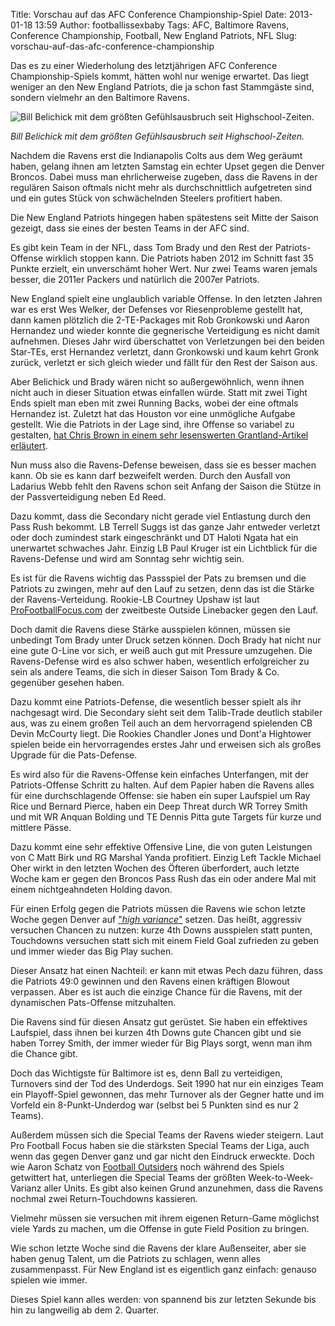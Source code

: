 Title: Vorschau auf das AFC Conference Championship-Spiel
Date: 2013-01-18 13:59
Author: footballissexbaby
Tags: AFC, Baltimore Ravens, Conference Championship, Football, New England Patriots, NFL
Slug: vorschau-auf-das-afc-conference-championship

Das es zu einer Wiederholung des letztjährigen AFC Conference
Championship-Spiels kommt, hätten wohl nur wenige erwartet. Das liegt
weniger an den New England Patriots, die ja schon fast Stammgäste sind,
sondern vielmehr an den Baltimore Ravens.

![Bill Belichick mit dem größten Gefühlsausbruch seit Highschool-Zeiten.][]

*Bill Belichick mit dem größten Gefühlsausbruch seit Highschool-Zeiten.*

Nachdem die Ravens erst die Indianapolis Colts aus dem Weg geräumt
haben, gelang ihnen am letzten Samstag ein echter Upset gegen die Denver
Broncos. Dabei muss man ehrlicherweise zugeben, dass die Ravens in der
regulären Saison oftmals nicht mehr als durchschnittlich aufgetreten
sind und ein gutes Stück von schwächelnden Steelers profitiert haben.

Die New England Patriots hingegen haben spätestens seit Mitte der Saison
gezeigt, dass sie eines der besten Teams in der AFC sind.

Es gibt kein Team in der NFL, dass Tom Brady und den Rest der
Patriots-Offense wirklich stoppen kann. Die Patriots haben 2012 im
Schnitt fast 35 Punkte erzielt, ein unverschämt hoher Wert. Nur zwei
Teams waren jemals besser, die 2011er Packers und natürlich die 2007er
Patriots.

New England spielt eine unglaublich variable Offense. In den letzten
Jahren war es erst Wes Welker, der Defenses vor Riesenprobleme gestellt
hat, dann kamen plötzlich die 2-TE-Packages mit Rob Gronkowski und Aaron
Hernandez und wieder konnte die gegnerische Verteidigung es nicht damit
aufnehmen. Dieses Jahr wird überschattet von Verletzungen bei den beiden
Star-TEs, erst Hernandez verletzt, dann Gronkowski und kaum kehrt Gronk
zurück, verletzt er sich gleich wieder und fällt für den Rest der Saison
aus.

Aber Belichick und Brady wären nicht so außergewöhnlich, wenn ihnen
nicht auch in dieser Situation etwas einfallen würde. Statt mit zwei
Tight Ends spielt man eben mit zwei Running Backs, wobei der eine
oftmals Hernandez ist. Zuletzt hat das Houston vor eine unmögliche
Aufgabe gestellt. Wie die Patriots in der Lage sind, ihre Offense so
variabel zu gestalten, [hat Chris Brown in einem sehr lesenswerten Grantland-Artikel erläutert][].

Nun muss also die Ravens-Defense beweisen, dass sie es besser machen
kann. Ob sie es kann darf bezweifelt werden. Durch den Ausfall von
Ladarius Webb fehlt den Ravens schon seit Anfang der Saison die Stütze
in der Passverteidigung neben Ed Reed.

Dazu kommt, dass die Secondary nicht gerade viel Entlastung durch den
Pass Rush bekommt. LB Terrell Suggs ist das ganze Jahr entweder verletzt
oder doch zumindest stark eingeschränkt und DT Haloti Ngata hat ein
unerwartet schwaches Jahr. Einzig LB Paul Kruger ist ein Lichtblick für
die Ravens-Defense und wird am Sonntag sehr wichtig sein.

Es ist für die Ravens wichtig das Passspiel der Pats zu bremsen und die
Patriots zu zwingen, mehr auf den Lauf zu setzen, denn das ist die
Stärke der Ravens-Verteidung. Rookie-LB Courtney Upshaw ist laut
[ProFootballFocus.com][] der zweitbeste Outside Linebacker gegen den
Lauf.

Doch damit die Ravens diese Stärke ausspielen können, müssen sie
unbedingt Tom Brady unter Druck setzen können. Doch Brady hat nicht nur
eine gute O-Line vor sich, er weiß auch gut mit Pressure umzugehen. Die
Ravens-Defense wird es also schwer haben, wesentlich erfolgreicher zu
sein als andere Teams, die sich in dieser Saison Tom Brady & Co.
gegenüber gesehen haben.

Dazu kommt eine Patriots-Defense, die wesentlich besser spielt als ihr
nachgesagt wird. Die Secondary sieht seit dem Talib-Trade deutlich
stabiler aus, was zu einem großen Teil auch an dem hervorragend
spielenden CB Devin McCourty liegt. Die Rookies Chandler Jones und
Dont'a Hightower spielen beide ein hervorragendes erstes Jahr und
erweisen sich als großes Upgrade für die Pats-Defense.

Es wird also für die Ravens-Offense kein einfaches Unterfangen, mit der
Patriots-Offense Schritt zu halten. Auf dem Papier haben die Ravens
alles für eine durchschlagende Offense: sie haben ein super Laufspiel um
Ray Rice und Bernard Pierce, haben ein Deep Threat durch WR Torrey Smith
und mit WR Anquan Bolding und TE Dennis Pitta gute Targets für kurze und
mittlere Pässe.

Dazu kommt eine sehr effektive Offensive Line, die von guten Leistungen
von C Matt Birk und RG Marshal Yanda profitiert. Einzig Left Tackle
Michael Oher wirkt in den letzten Wochen des Öfteren überfordert, auch
letzte Woche kam er gegen den Broncos Pass Rush das ein oder andere Mal
mit einem nichtgeahndeten Holding davon.

Für einen Erfolg gegen die Patriots müssen die Ravens wie schon letzte
Woche gegen Denver auf ["*high variance*"][] setzen. Das heißt,
aggressiv versuchen Chancen zu nutzen: kurze 4th Downs ausspielen statt
punten, Touchdowns versuchen statt sich mit einem Field Goal zufrieden
zu geben und immer wieder das Big Play suchen.

Dieser Ansatz hat einen Nachteil: er kann mit etwas Pech dazu führen,
dass die Patriots 49:0 gewinnen und den Ravens einen kräftigen Blowout
verpassen. Aber es ist auch die einzige Chance für die Ravens, mit der
dynamischen Pats-Offense mitzuhalten.

Die Ravens sind für diesen Ansatz gut gerüstet. Sie haben ein effektives
Laufspiel, dass ihnen bei kurzen 4th Downs gute Chancen gibt und sie
haben Torrey Smith, der immer wieder für Big Plays sorgt, wenn man ihm
die Chance gibt.

Doch das Wichtigste für Baltimore ist es, denn Ball zu verteidigen,
Turnovers sind der Tod des Underdogs. Seit 1990 hat nur ein einziges
Team ein Playoff-Spiel gewonnen, das mehr Turnover als der Gegner hatte
und im Vorfeld ein 8-Punkt-Underdog war (selbst bei 5 Punkten sind es
nur 2 Teams).

Außerdem müssen sich die Special Teams der Ravens wieder steigern. Laut
Pro Football Focus haben sie die stärksten Special Teams der Liga, auch
wenn das gegen Denver ganz und gar nicht den Eindruck erweckte. Doch wie
Aaron Schatz von [Football Outsiders][] noch während des Spiels
getwittert hat, unterliegen die Special Teams der größten
Week-to-Week-Varianz aller Units. Es gibt also keinen Grund anzunehmen,
dass die Ravens nochmal zwei Return-Touchdowns kassieren.

Vielmehr müssen sie versuchen mit ihrem eigenen Return-Game möglichst
viele Yards zu machen, um die Offense in gute Field Position zu bringen.

Wie schon letzte Woche sind die Ravens der klare Außenseiter, aber sie
haben genug Talent, um die Patriots zu schlagen, wenn alles
zusammenpasst. Für New England ist es eigentlich ganz einfach: genauso
spielen wie immer.

Dieses Spiel kann alles werden: von spannend bis zur letzten Sekunde bis
hin zu langweilig ab dem 2. Quarter.

  [Bill Belichick mit dem größten Gefühlsausbruch seit
  Highschool-Zeiten.]: |filename|/images/nfl_g_brady_belichick_580-300x168.jpg
  [hat Chris Brown in einem sehr lesenswerten Grantland-Artikel erläutert]: http://www.grantland.com/story/_/id/8849439/how-terminology-erhardt-perkins-system-helped-maintain-dominance-tom-brady-patriots
  [ProFootballFocus.com]: http://www.profootballfocus.com
  ["*high variance*"]: http://www.advancednflstats.com/2009/05/are-nfl-coaches-too-timid.html
  [Football Outsiders]: http://www.footballoutsiders.com
